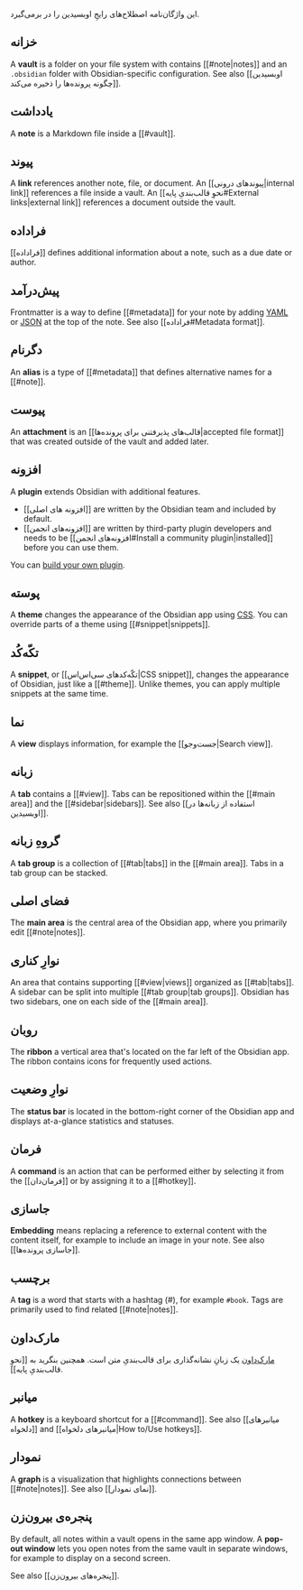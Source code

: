این واژگان‌نامه اصطلاح‌های رایجِ اوبسیدین را در برمی‌گیرد.

## خزانه

A **vault** is a folder on your file system with contains [[#note|notes]] and an `.obsidian` folder with Obsidian-specific configuration. See also [[اوبسیدین چگونه پرونده‌ها را ذخیره می‌کند]].
## یادداشت

A **note** is a Markdown file inside a [[#vault]].

## پیوند

A **link** references another note, file, or document. An [[پیوندهای درونی|internal link]] references a file inside a vault. An [[نحوِ قالب‌بندیِ پایه#External links|external link]] references a document outside the vault.

## فراداده

[[فراداده]] defines additional information about a note, such as a due date or author.

## پیش‌درآمد

Frontmatter is a way to define [[#metadata]] for your note by adding [YAML](https://yaml.org/) or [JSON](https://www.json.org/) at the top of the note. See also [[فراداده#Metadata format]].

## دگرنام

An **alias** is a type of [[#metadata]] that defines alternative names for a [[#note]].

## پیوست

An **attachment** is an [[قالب‌های پذیرفتنی برای پرونده‌ها|accepted file format]] that was created outside of the vault and added later.

## افزونه

A **plugin** extends Obsidian with additional features.

- [[افزونه های اصلی]] are written by the Obsidian team and included by default.
- [[افزونه‌های انجمن]] are written by third-party plugin developers and needs to be [[افزونه‌های انجمن#Install a community plugin|installed]] before you can use them.

You can [build your own plugin](https://docs.obsidian.md/Plugins/Getting+started/Build+a+plugin).

## پوسته

A **theme** changes the appearance of the Obsidian app using [CSS](https://developer.mozilla.org/en-US/docs/Web/CSS). You can override parts of a theme using [[#snippet|snippets]].

## تکّه‌کُد

A **snippet**, or [[تکّه‌کدهای سی‌اس‌اس|CSS snippet]], changes the appearance of Obsidian, just like a [[#theme]]. Unlike themes, you can apply multiple snippets at the same time.

## نما

A **view** displays information, for example the [[جست‌وجو|Search view]].

## زبانه

A **tab** contains a [[#view]]. Tabs can be repositioned within the [[#main area]] and the [[#sidebar|sidebars]]. See also [[استفاده از زبانه‌ها در اوبسیدین]].

## گروهِ زبانه

A **tab group** is a collection of [[#tab|tabs]] in the [[#main area]]. Tabs in a tab group can be stacked.

## فضای اصلی

The **main area** is the central area of the Obsidian app, where you primarily edit [[#note|notes]].

## نوارِ کناری

An area that contains supporting [[#view|views]] organized as [[#tab|tabs]]. A sidebar can be split into multiple [[#tab group|tab groups]]. Obsidian has two sidebars, one on each side of the [[#main area]].

## روبان

The **ribbon** a vertical area that's located on the far left of the Obsidian app. The ribbon contains icons for frequently used actions.

## نوارِ وضعیت

The **status bar** is located in the bottom-right corner of the Obsidian app and displays at-a-glance statistics and statuses.

## فرمان

A **command** is an action that can be performed either by selecting it from the [[فرمان‌دان]] or by assigning it to a [[#hotkey]].

## جاسازی

**Embedding** means replacing a reference to external content with the content itself, for example to include an image in your note. See also [[جاسازی پرونده‌ها]].

## برچسب

A **tag** is a word that starts with a hashtag (#), for example `#book`. Tags are primarily used to find related [[#note|notes]].

## مارک‌داون

[مارک‌داون](https://daringfireball.net/projects/markdown/) یک زبانِ نشانه‌گذاری برای قالب‌بندیِ متن است. همچنین بنگرید به [[نحوِ قالب‌بندیِ پایه]].
## میانبر

A **hotkey** is a keyboard shortcut for a [[#command]]. See also [[میانبرهای دلخواه]] and [[میانبرهای دلخواه|How to/Use hotkeys]].

## نمودار

A **graph** is a visualization that highlights connections between [[#note|notes]]. See also [[نمای نمودار]].

## پنجره‌ی بیرون‌زن

By default, all notes within a vault opens in the same app window. A **pop-out window** lets you open notes from the same vault in separate windows, for example to display on a second screen.

See also [[پنجره‌های بیرون‌زن]].
